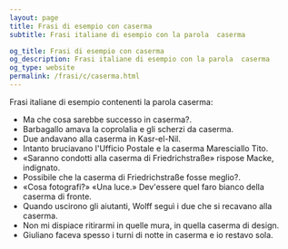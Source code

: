 ```yaml
---
layout: page
title: Frasi di esempio con caserma 
subtitle: Frasi italiane di esempio con la parola  caserma

og_title: Frasi di esempio con caserma 
og_description: Frasi italiane di esempio con la parola  caserma
og_type: website
permalink: /frasi/c/caserma.html
---
```


Frasi italiane di esempio contenenti la parola caserma:


- Ma che cosa sarebbe successo in caserma?.
- Barbagallo amava la coprolalia e gli scherzi da caserma.
- Due andavano alla caserma in Kasr-el-Nil.
- Intanto bruciavano l'Ufficio Postale e la caserma Maresciallo Tito.
- «Saranno condotti alla caserma di Friedrichstraße» rispose Macke, indignato.
- Possibile che la caserma di Friedrichstraße fosse meglio?.
- «Cosa fotografi?» «Una luce.» Dev'essere quel faro bianco della caserma di fronte.
- Quando uscirono gli aiutanti, Wolff seguì i due che si recavano alla caserma.
- Non mi dispiace ritirarmi in quelle mura, in quella caserma di design.
- Giuliano faceva spesso i turni di notte in caserma e io restavo sola.
